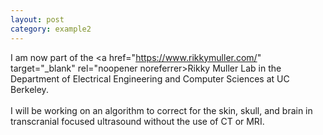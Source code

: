 ```yaml
---
layout: post
category: example2
---
```


I am now part of the <a href="https://www.rikkymuller.com/" target="_blank" rel="noopener noreferrer>Rikky Muller Lab</a> in the Department of Electrical Engineering and Computer Sciences at UC Berkeley.<br><br>
I will be working on an algorithm to correct for the skin, skull, and brain in transcranial focused ultrasound without the use of CT or MRI. 
